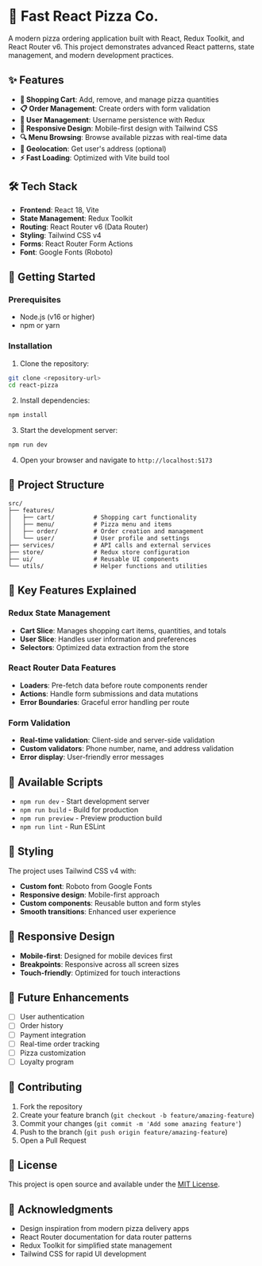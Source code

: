 # 🍕 Fast React Pizza Co.

A modern pizza ordering application built with React, Redux Toolkit, and React Router v6. This project demonstrates advanced React patterns, state management, and modern development practices.

## ✨ Features

- **🛒 Shopping Cart**: Add, remove, and manage pizza quantities
- **📋 Order Management**: Create orders with form validation
- **👤 User Management**: Username persistence with Redux
- **📱 Responsive Design**: Mobile-first design with Tailwind CSS
- **🔍 Menu Browsing**: Browse available pizzas with real-time data
- **📍 Geolocation**: Get user's address (optional)
- **⚡ Fast Loading**: Optimized with Vite build tool

## 🛠️ Tech Stack

- **Frontend**: React 18, Vite
- **State Management**: Redux Toolkit
- **Routing**: React Router v6 (Data Router)
- **Styling**: Tailwind CSS v4
- **Forms**: React Router Form Actions
- **Font**: Google Fonts (Roboto)

## 🚀 Getting Started

### Prerequisites
- Node.js (v16 or higher)
- npm or yarn

### Installation

1. Clone the repository:
```bash
git clone <repository-url>
cd react-pizza
```

2. Install dependencies:
```bash
npm install
```

3. Start the development server:
```bash
npm run dev
```

4. Open your browser and navigate to `http://localhost:5173`

## 📁 Project Structure

```
src/
├── features/
│   ├── cart/           # Shopping cart functionality
│   ├── menu/           # Pizza menu and items
│   ├── order/          # Order creation and management
│   └── user/           # User profile and settings
├── services/           # API calls and external services
├── store/              # Redux store configuration
├── ui/                 # Reusable UI components
└── utils/              # Helper functions and utilities
```

## 🎯 Key Features Explained

### Redux State Management
- **Cart Slice**: Manages shopping cart items, quantities, and totals
- **User Slice**: Handles user information and preferences
- **Selectors**: Optimized data extraction from the store

### React Router Data Features
- **Loaders**: Pre-fetch data before route components render
- **Actions**: Handle form submissions and data mutations
- **Error Boundaries**: Graceful error handling per route

### Form Validation
- **Real-time validation**: Client-side and server-side validation
- **Custom validators**: Phone number, name, and address validation
- **Error display**: User-friendly error messages

## 🔧 Available Scripts

- `npm run dev` - Start development server
- `npm run build` - Build for production
- `npm run preview` - Preview production build
- `npm run lint` - Run ESLint

## 🎨 Styling

The project uses Tailwind CSS v4 with:
- **Custom font**: Roboto from Google Fonts
- **Responsive design**: Mobile-first approach
- **Custom components**: Reusable button and form styles
- **Smooth transitions**: Enhanced user experience

## 📱 Responsive Design

- **Mobile-first**: Designed for mobile devices first
- **Breakpoints**: Responsive across all screen sizes
- **Touch-friendly**: Optimized for touch interactions

## 🔮 Future Enhancements

- [ ] User authentication
- [ ] Order history
- [ ] Payment integration
- [ ] Real-time order tracking
- [ ] Pizza customization
- [ ] Loyalty program

## 🤝 Contributing

1. Fork the repository
2. Create your feature branch (`git checkout -b feature/amazing-feature`)
3. Commit your changes (`git commit -m 'Add some amazing feature'`)
4. Push to the branch (`git push origin feature/amazing-feature`)
5. Open a Pull Request

## 📄 License

This project is open source and available under the [MIT License](LICENSE).

## 🙏 Acknowledgments

- Design inspiration from modern pizza delivery apps
- React Router documentation for data router patterns
- Redux Toolkit for simplified state management
- Tailwind CSS for rapid UI development
